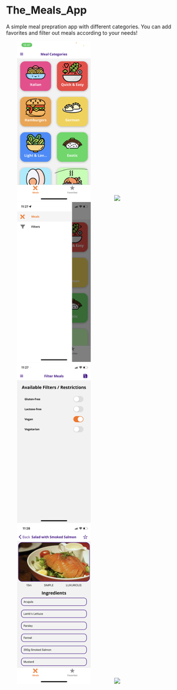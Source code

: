# The_Meals_App

<p>
A simple meal prepration app with different categories. You can add favorites and filter out meals according to your needs!
</p>


<p float = "left" padding = 30px>
<Img src = "AppScreenshots/IMG_2839.jpg" width = "200" hspace = "30">
<Img src = "AppScreenshots/IMG_2840.PNG" width = "200" hspace = "30">
<Img src = "AppScreenshots/IMG_3131.PNG" width = "200" hspace = "30">
<Img src = "AppScreenshots/IMG_3132.PNG" width = "200" hspace = "30">
<Img src = "AppScreenshots/IMG_3133.PNG" width = "200" hspace = "30">
<Img src = "AppScreenshots/IMG_3134.PNG" width = "200" hspace = "30">

</p>
